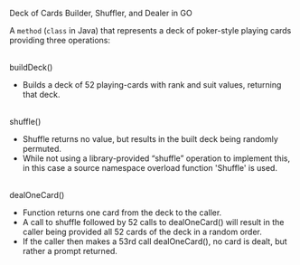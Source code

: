 Deck of Cards Builder, Shuffler, and Dealer in GO

A `method` (`class` in Java) that represents a deck of poker-style playing cards providing three operations:

<br>
buildDeck() 

- Builds a deck of 52 playing-cards with rank and suit values, returning that deck.

<br>
shuffle() 

- Shuffle returns no value, but results in the built deck being randomly permuted. 
- While not using a library-provided “shuffle” operation to implement this, in this case a source namespace overload function 'Shuffle' is used.

<br>
dealOneCard()

- Function returns one card from the deck to the caller. 
- A call to shuffle followed by 52 calls to dealOneCard() will result in the caller being provided all 52 cards of the deck in a random order. 
- If the caller then makes a 53rd call dealOneCard(), no card is dealt, but rather a prompt returned.

<br>
